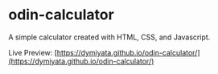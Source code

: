 # odin-calculator

A simple calculator created with HTML, CSS, and Javascript.

Live Preview: [https://dymiyata.github.io/odin-calculator/](https://dymiyata.github.io/odin-calculator/)